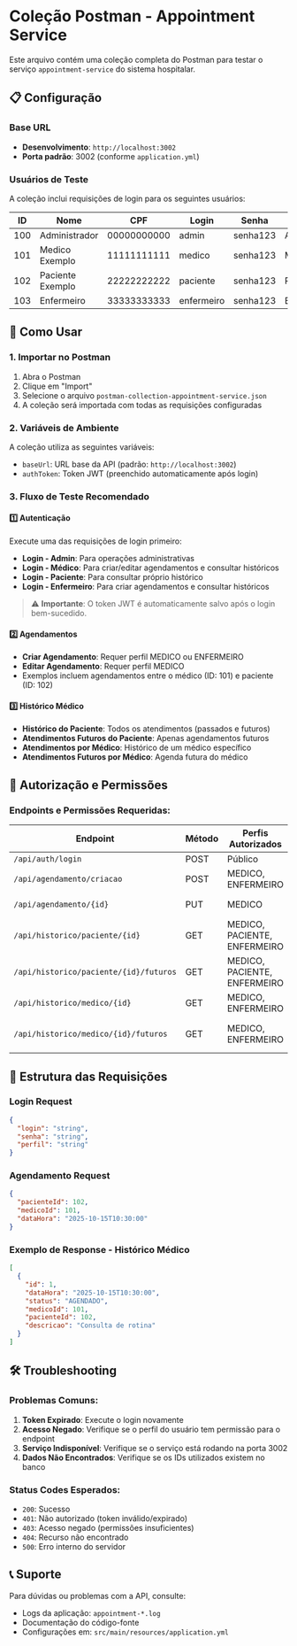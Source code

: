 # Coleção Postman - Appointment Service

Este arquivo contém uma coleção completa do Postman para testar o serviço `appointment-service` do sistema hospitalar.

## 📋 Configuração

### Base URL
- **Desenvolvimento**: `http://localhost:3002`
- **Porta padrão**: 3002 (conforme `application.yml`)

### Usuários de Teste

A coleção inclui requisições de login para os seguintes usuários:

| ID  | Nome               | CPF         | Login      | Senha    | Perfil     |
|-----|-------------------|-------------|------------|----------|------------|
| 100 | Administrador     | 00000000000 | admin      | senha123 | ADMIN      |
| 101 | Medico Exemplo    | 11111111111 | medico     | senha123 | MEDICO     |
| 102 | Paciente Exemplo  | 22222222222 | paciente   | senha123 | PACIENTE   |
| 103 | Enfermeiro        | 33333333333 | enfermeiro | senha123 | ENFERMEIRO |

## 🚀 Como Usar

### 1. Importar no Postman
1. Abra o Postman
2. Clique em "Import"
3. Selecione o arquivo `postman-collection-appointment-service.json`
4. A coleção será importada com todas as requisições configuradas

### 2. Variáveis de Ambiente
A coleção utiliza as seguintes variáveis:
- `baseUrl`: URL base da API (padrão: `http://localhost:3002`)
- `authToken`: Token JWT (preenchido automaticamente após login)

### 3. Fluxo de Teste Recomendado

#### 1️⃣ Autenticação
Execute uma das requisições de login primeiro:
- **Login - Admin**: Para operações administrativas
- **Login - Médico**: Para criar/editar agendamentos e consultar históricos
- **Login - Paciente**: Para consultar próprio histórico
- **Login - Enfermeiro**: Para criar agendamentos e consultar históricos

> ⚠️ **Importante**: O token JWT é automaticamente salvo após o login bem-sucedido.

#### 2️⃣ Agendamentos
- **Criar Agendamento**: Requer perfil MEDICO ou ENFERMEIRO
- **Editar Agendamento**: Requer perfil MEDICO
- Exemplos incluem agendamentos entre o médico (ID: 101) e paciente (ID: 102)

#### 3️⃣ Histórico Médico
- **Histórico do Paciente**: Todos os atendimentos (passados e futuros)
- **Atendimentos Futuros do Paciente**: Apenas agendamentos futuros
- **Atendimentos por Médico**: Histórico de um médico específico
- **Atendimentos Futuros por Médico**: Agenda futura do médico

## 🔐 Autorização e Permissões

### Endpoints e Permissões Requeridas:

| Endpoint | Método | Perfis Autorizados | Descrição |
|----------|--------|--------------------|-----------|
| `/api/auth/login` | POST | Público | Autenticação |
| `/api/agendamento/criacao` | POST | MEDICO, ENFERMEIRO | Criar agendamento |
| `/api/agendamento/{id}` | PUT | MEDICO | Editar agendamento |
| `/api/historico/paciente/{id}` | GET | MEDICO, PACIENTE, ENFERMEIRO | Histórico do paciente |
| `/api/historico/paciente/{id}/futuros` | GET | MEDICO, PACIENTE, ENFERMEIRO | Agendamentos futuros do paciente |
| `/api/historico/medico/{id}` | GET | MEDICO, ENFERMEIRO | Histórico do médico |
| `/api/historico/medico/{id}/futuros` | GET | MEDICO, ENFERMEIRO | Agendamentos futuros do médico |

## 📝 Estrutura das Requisições

### Login Request
```json
{
  "login": "string",
  "senha": "string",
  "perfil": "string"
}
```

### Agendamento Request
```json
{
  "pacienteId": 102,
  "medicoId": 101,
  "dataHora": "2025-10-15T10:30:00"
}
```

### Exemplo de Response - Histórico Médico
```json
[
  {
    "id": 1,
    "dataHora": "2025-10-15T10:30:00",
    "status": "AGENDADO",
    "medicoId": 101,
    "pacienteId": 102,
    "descricao": "Consulta de rotina"
  }
]
```

## 🛠️ Troubleshooting

### Problemas Comuns:

1. **Token Expirado**: Execute o login novamente
2. **Acesso Negado**: Verifique se o perfil do usuário tem permissão para o endpoint
3. **Serviço Indisponível**: Verifique se o serviço está rodando na porta 3002
4. **Dados Não Encontrados**: Verifique se os IDs utilizados existem no banco

### Status Codes Esperados:
- `200`: Sucesso
- `401`: Não autorizado (token inválido/expirado)
- `403`: Acesso negado (permissões insuficientes)
- `404`: Recurso não encontrado
- `500`: Erro interno do servidor

## 📞 Suporte

Para dúvidas ou problemas com a API, consulte:
- Logs da aplicação: `appointment-*.log`
- Documentação do código-fonte
- Configurações em: `src/main/resources/application.yml`